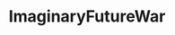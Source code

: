 ---
title: ImaginaryFutureWar
crosslinks:
- chinafuturism
- ImaginaryHalo
- Serendipity
- ImaginaryFuturism
- ImaginaryMechs
---